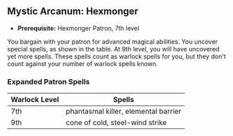 ## Mystic Arcanum: Hexmonger
- **Prerequisite:** Hexmonger Patron, 7th level

You bargain with your patron for advanced magical abilities.
You uncover special spells, as shown in the table.
At 9th level, you will have uncovered yet more spells.
These spells count as warlock spells for you, but they don't count against your number of warlock spells known.

### Expanded Patron Spells
| Warlock Level | Spells                               |
|---------------|--------------------------------------|
| 7th           | phantasmal killer, elemental barrier |
| 9th           | cone of cold, steel-wind strike      |
